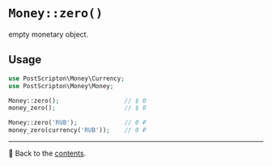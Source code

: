 # `Money::zero()`
empty monetary object.

## Usage

```php
use PostScripton\Money\Currency;
use PostScripton\Money\Money;

Money::zero();                  // $ 0
money_zero();                   // $ 0

Money::zero('RUB');             // 0 ₽
money_zero(currency('RUB'));    // 0 ₽
```

---

📌 Back to the [contents](/docs/04_money/README.md).
